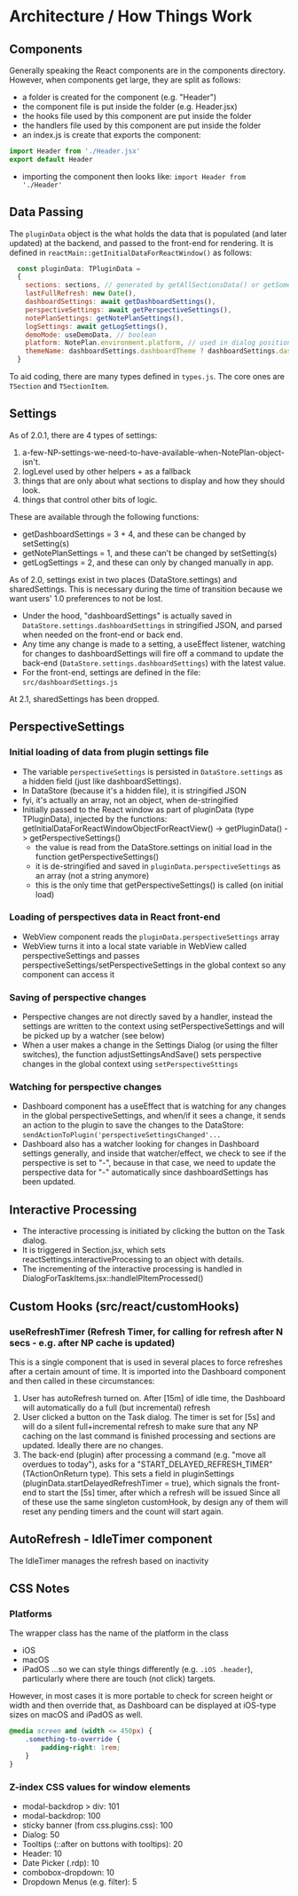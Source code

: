 # Architecture / How Things Work

## Components
Generally speaking the React components are in the components directory. However, when components get large, they are split as follows:
- a folder is created for the component (e.g. "Header")
- the component file is put inside the folder (e.g. Header.jsx)
- the hooks file used by this component are put inside the folder
- the handlers file used by this component are put inside the folder
- an index.js is create that exports the component:
```js
import Header from './Header.jsx'
export default Header 
```
- importing the component then looks like: `import Header from './Header'`

## Data Passing
The `pluginData` object is the what holds the data that is populated (and later updated) at the backend, and passed to the front-end for rendering. It is defined in `reactMain::getInitialDataForReactWindow()` as follows:

```js
  const pluginData: TPluginData =
  {
    sections: sections, // generated by getAllSectionsData() or getSomeSectionsData() calls
    lastFullRefresh: new Date(),
    dashboardSettings: await getDashboardSettings(),
    perspectiveSettings: await getPerspectiveSettings(),
    notePlanSettings: getNotePlanSettings(),
    logSettings: await getLogSettings(),
    demoMode: useDemoData, // boolean
    platform: NotePlan.environment.platform, // used in dialog positioning
    themeName: dashboardSettings.dashboardTheme ? dashboardSettings.dashboardTheme : Editor.currentTheme?.name,
  }
```

To aid coding, there are many types defined in `types.js`. The core ones are `TSection` and `TSectionItem`.

## Settings
As of 2.0.1, there are 4 types of settings:
1. a-few-NP-settings-we-need-to-have-available-when-NotePlan-object-isn't.
1. logLevel used by other helpers + as a fallback
1. things that are only about what sections to display and how they should look.
1. things that control other bits of logic.

These are available through the following functions:
- getDashboardSettings  = 3 + 4, and these can be changed by setSetting(s)
- getNotePlanSettings = 1, and these can't be changed by setSetting(s)
- getLogSettings = 2, and these can only by changed manually in app.

As of 2.0, settings exist in two places (DataStore.settings) and sharedSettings. This is necessary during the time of transition because we want users' 1.0 preferences to not be lost.
- Under the hood, "dashboardSettings" is actually saved in `DataStore.settings.dashboardSettings` in stringified JSON, and parsed when needed on the front-end or back end.
- Any time any change is made to a setting, a useEffect listener, watching for changes to dashboardSettings will fire off a command to update the back-end (`DataStore.settings.dashboardSettings`) with the latest value.
- For the front-end, settings are defined in the file: 
    `src/dashboardSettings.js`

At 2.1, sharedSettings has been dropped.

## PerspectiveSettings
### Initial loading of data from plugin settings file
- The variable `perspectiveSettings` is persisted in `DataStore.settings` as a hidden field (just like dashboardSettings). 
- In DataStore (because it's a hidden file), it is stringified JSON
- fyi, it's actually an array, not an object, when de-stringified
- Initially passed to the React window as part of pluginData (type TPluginData), injected by the functions: getInitialDataForReactWindowObjectForReactView() -> getPluginData() -> getPerspectiveSettings()
  - the value is read from the DataStore.settings on initial load in the function getPerspectiveSettings()
  - it is de-stringified and saved in `pluginData.perspectiveSettings` as an array (not a string anymore)
  - this is the only time that getPerspectiveSettings() is called (on initial load)

### Loading of perspectives data in React front-end
- WebView component reads the `pluginData.perspectiveSettings` array
- WebView turns it into a local state variable in WebView called perspectiveSettings and passes perspectiveSettings/setPerspectiveSettings in the global context so any component can access it

### Saving of perspective changes
- Perspective changes are not directly saved by a handler, instead the settings are written to the context using setPerspectiveSettings and will be picked up by a watcher (see below)
- When a user makes a change in the Settings Dialog (or using the filter switches), the function adjustSettingsAndSave() sets perspective changes in the global context using `setPerspectiveSttings`

### Watching for perspective changes
- Dashboard component has a useEffect that is watching for any changes in the global perspectiveSettings, and when/if it sees a change, it sends an action to the plugin to save the changes to the DataStore: `sendActionToPlugin('perspectiveSettingsChanged'...`
- Dashboard also has a watcher looking for changes in Dashboard settings generally, and inside that watcher/effect, we check to see if the perspective is set to "-", because in that case, we need to update the perspective data for "-" automatically since dashboardSettings has been updated.


## Interactive Processing

- The interactive processing is initiated by clicking the button on the Task dialog.
- It is triggered in Section.jsx, which sets reactSettings.interactiveProcessing to an object with details.
- The incrementing of the interactive processing is handled in DialogForTaskItems.jsx::handleIPItemProcessed()

## Custom Hooks (src/react/customHooks)

### useRefreshTimer (Refresh Timer, for calling for refresh after N secs - e.g. after NP cache is updated)
This is a single component that is used in several places to force refreshes after a certain amount of time. It is imported into the Dashboard component and then called in these circumstances:
1. User has autoRefresh turned on. After [15m] of idle time, the Dashboard will automatically do a full (but incremental) refresh
2. User clicked a button on the Task dialog. The timer is set for [5s] and will do a silent full+incremental refresh to make sure that any NP caching on the last command is finished processing and sections are updated. Ideally there are no changes.
3. The back-end (plugin) after processing a command (e.g. "move all overdues to today"), asks for a "START_DELAYED_REFRESH_TIMER" (TActionOnReturn type). This sets a field in pluginSettings (pluginData.startDelayedRefreshTimer = true), which signals the front-end to start the [5s] timer, after which a refresh will be issued
Since all of these use the same singleton customHook, by design any of them will reset any pending timers and the count will start again.

## AutoRefresh - IdleTimer component
The IdleTimer manages the refresh based on inactivity

## CSS Notes

### Platforms
The wrapper class has the name of the platform in the class
- iOS
- macOS
- iPadOS
...so we can style things differently (e.g. `.iOS .header`), particularly where there are touch (not click) targets.

However, in most cases it is more portable to check for screen height or width and then override that, as Dashboard can be displayed at iOS-type sizes on macOS and iPadOS as well.
```css
@media screen and (width <= 450px) {
	.something-to-override {
		padding-right: 1rem;
	}
}
```

### Z-index CSS values for window elements
<!-- - StatusIcon rollover MetaTooltips: 101 -->
- modal-backdrop > div: 101
- modal-backdrop: 100
- sticky banner (from css.plugins.css): 100
- Dialog: 50
- Tooltips (::after on buttons with tooltips): 20
- Header: 10
- Date Picker (.rdp): 10
- combobox-dropdown: 10
- Dropdown Menus (e.g. filter): 5

